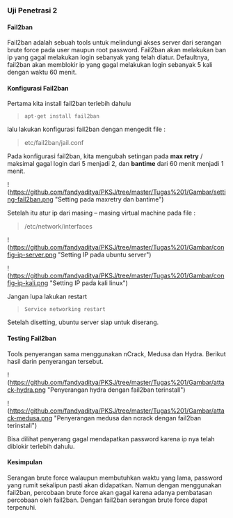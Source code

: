 ### Uji Penetrasi 2

#### Fail2ban
Fail2ban adalah sebuah tools untuk melindungi akses server dari serangan brute force pada user maupun root password. Fail2ban akan melakukan ban ip yang gagal melakukan login sebanyak yang telah diatur. Defaultnya, fail2ban akan memblokir ip yang gagal melakukan login sebanyak 5 kali dengan waktu 60 menit.


#### Konfigurasi Fail2ban
Pertama kita install fail2ban terlebih dahulu
> ```apt-get install fail2ban```

lalu lakukan konfigurasi fail2ban dengan mengedit file :
> etc/fail2ban/jail.conf

Pada konfigurasi fail2ban, kita mengubah setingan pada **max retry** / maksimal gagal login dari 5 menjadi 2, dan **bantime** dari 60 menit menjadi 1 menit. 

!(https://github.com/fandyaditya/PKSJ/tree/master/Tugas%201/Gambar/setting-fail2ban.png "Setting pada maxretry dan bantime")

Setelah itu atur ip dari masing – masing virtual machine pada file :
> /etc/network/interfaces

!(https://github.com/fandyaditya/PKSJ/tree/master/Tugas%201/Gambar/config-ip-server.png "Setting IP pada ubuntu server")

!(https://github.com/fandyaditya/PKSJ/tree/master/Tugas%201/Gambar/config-ip-kali.png "Setting IP pada kali linux")

Jangan lupa lakukan restart
> ```Service networking restart```

Setelah disetting, ubuntu server siap untuk diserang.


#### Testing Fail2ban

Tools penyerangan sama menggunakan nCrack, Medusa dan Hydra. Berikut hasil darin penyerangan tersebut.

!(https://github.com/fandyaditya/PKSJ/tree/master/Tugas%201/Gambar/attack-hydra.png "Penyerangan hydra dengan fail2ban terinstall")

!(https://github.com/fandyaditya/PKSJ/tree/master/Tugas%201/Gambar/attack-medusa.png "Penyerangan medusa dan ncrack dengan fail2ban terinstall")

Bisa dilihat penyerang gagal mendapatkan password karena ip nya telah diblokir terlebih dahulu.


#### Kesimpulan

Serangan brute force walaupun membutuhkan waktu yang lama, password yang rumit sekalipun pasti akan didapatkan. Namun dengan menggunakan fail2ban, percobaan brute force akan gagal karena adanya pembatasan percobaan oleh fail2ban. Dengan fail2ban serangan brute force dapat terpenuhi.

